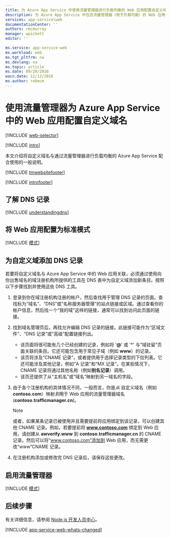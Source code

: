 ```yaml
---
title: 为 Azure App Service 中使用流量管理器进行负载均衡的 Web 应用配置自定义域名。
description: 为 Azure App Service 中包含流量管理器（用于负载均衡）的 Web 应用使用自定义域名。
services: app-service\web
documentationCenter: ''
authors: rmcmurray
manager: wpickett
editor: ''

ms.service: app-service-web
ms.workload: web
ms.tgt_pltfrm: na
ms.devlang: na
ms.topic: article
ms.date: 09/20/2016
wacn.date: 12/12/2016
ms.author: robmcm
---
```


# 使用流量管理器为 Azure App Service 中的 Web 应用配置自定义域名

[!INCLUDE [web-selector](../../includes/websites-custom-domain-selector.md)]

[!INCLUDE [intro](../../includes/custom-dns-web-site-intro-traffic-manager.md)]

本文介绍将自定义域名与通过流量管理器进行负载均衡的 Azure App Service 配合使用的一般说明。

[!INCLUDE [tmwebsitefooter](../../includes/custom-dns-web-site-traffic-manager-notes.md)]

[!INCLUDE [introfooter](../../includes/custom-dns-web-site-intro-notes.md)]

## <a name="understanding-records"></a>了解 DNS 记录

[!INCLUDE [understandingdns](../../includes/custom-dns-web-site-understanding-dns-traffic-manager.md)]

## <a name="bkmk_configsharedmode"></a>将 Web 应用配置为标准模式

[!INCLUDE [模式](../../includes/custom-dns-web-site-modes-traffic-manager.md)]

## <a name="bkmk_configurecname"></a>为自定义域添加 DNS 记录

若要将自定义域名与 Azure App Service 中的 Web 应用关联，必须通过使用向你出售域名的域注册机构所提供的工具在 DNS 表中为自定义域添加新条目。按照以下步骤找到并使用这些 DNS 工具。

1. 登录到你在域注册机构注册的帐户，然后查找用于管理 DNS 记录的页面。查找标为“域名”、“DNS”或“名称服务器管理”的站点链接或区域。通过查看你的帐户信息，然后找一个“我的域”这样的链接，通常可以找到访问此页面的链接。

1. 找到域名管理页后，再找允许编辑 DNS 记录的链接。此链接可能作为“区域文件”、“DNS 记录”或“高级”配置链接列出。

    * 该页面将很可能有几个已经创建的记录，例如将 '**@**' 或 '*' 与“域驻留”页面关联的条目。它还可能包含用于常见子域（例如 **www**）的记录。
    * 该页将涉及“CNAME 记录”，或者提供用于选择记录类型的下拉列表。它还可能涉及其他记录，例如“A 记录”和“MX 记录”。在某些情况下，CNAME 记录将通过其他名称（例如**别名记录**）调用。
    * 该页还提供了从“主机名”或“域名”映射到另一域名的字段。

1. 由于各个注册机构的具体情况不同，一般而言，你是*从* 自定义域名（例如 **contoso.com**）映射*到*用于 Web 应用的流量管理器域名 (**contoso.trafficmanager.cn**)。

    > [!NOTE]
    > 或者，如果某条记录已被使用并且需要提前将应用绑定到该记录，可以创建其他 CNAME 记录。例如，若要提前将 **www.contoso.com** 绑定到 Web 应用，请创建从 **awverify.www** 到 **contoso.trafficmanager.cn** 的 CNAME 记录。然后可以将“www.contoso.com”添加到 Web 应用，而无需更改“www”CNAME 记录。

1. 在注册机构添加或修改完 DNS 记录后，请保存这些更改。

## <a name="enabledomain"></a>启用流量管理器

[!INCLUDE [模式](../../includes/custom-dns-web-site-enable-on-traffic-manager.md)]

## 后续步骤

有关详细信息，请参阅 [Node.js 开发人员中心](/develop/nodejs/)。

[!INCLUDE [app-service-web-whats-changed](../../includes/app-service-web-whats-changed.md)]

<!-- URL List -->

<!---HONumber=Mooncake_Quality_Review_1118_2016-->